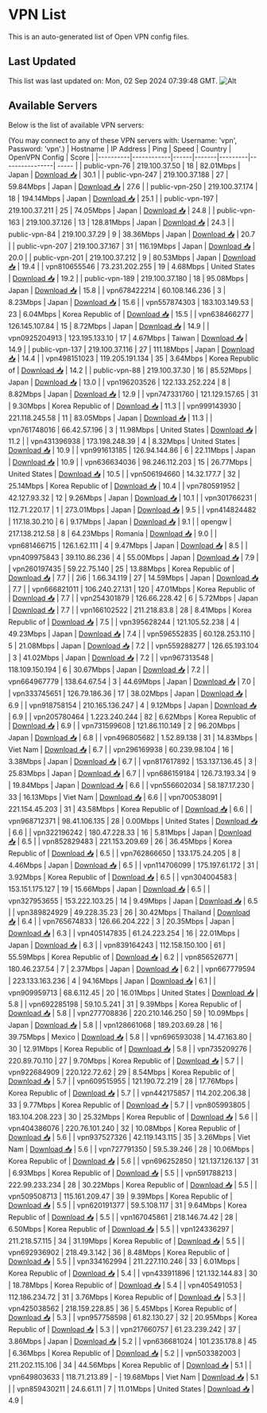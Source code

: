 # VPN List

This is an auto-generated list of Open VPN config files.

## Last Updated

This list was last updated on: Mon, 02 Sep 2024 07:39:48 GMT.
![Alt](https://repobeats.axiom.co/api/embed/186b98318ef1479477931607c1ad7d823f12451f.svg "Repobeats analytics image")

## Available Servers

Below is the list of available VPN servers:

(You may connect to any of these VPN servers with: Username: 'vpn', Password: 'vpn'.)
| Hostname | IP Address | Ping | Speed | Country | OpenVPN Config | Score |
|----------|------------|------|-------|---------|----------------| ----- |
| public-vpn-76 | 219.100.37.50 | 18 | 82.01Mbps | Japan | [Download 📥](./configs/server_0_JP.ovpn) | 30.1 |
| public-vpn-247 | 219.100.37.188 | 27 | 59.84Mbps | Japan | [Download 📥](./configs/server_1_JP.ovpn) | 27.6 |
| public-vpn-250 | 219.100.37.174 | 18 | 194.14Mbps | Japan | [Download 📥](./configs/server_2_JP.ovpn) | 25.1 |
| public-vpn-197 | 219.100.37.211 | 25 | 74.05Mbps | Japan | [Download 📥](./configs/server_3_JP.ovpn) | 24.8 |
| public-vpn-163 | 219.100.37.126 | 13 | 128.81Mbps | Japan | [Download 📥](./configs/server_4_JP.ovpn) | 24.3 |
| public-vpn-84 | 219.100.37.29 | 9 | 38.36Mbps | Japan | [Download 📥](./configs/server_5_JP.ovpn) | 20.7 |
| public-vpn-207 | 219.100.37.167 | 31 | 116.19Mbps | Japan | [Download 📥](./configs/server_6_JP.ovpn) | 20.0 |
| public-vpn-201 | 219.100.37.212 | 9 | 80.53Mbps | Japan | [Download 📥](./configs/server_7_JP.ovpn) | 19.4 |
| vpn810655546 | 73.231.202.255 | 19 | 4.68Mbps | United States | [Download 📥](./configs/server_8_US.ovpn) | 19.2 |
| public-vpn-189 | 219.100.37.180 | 18 | 95.08Mbps | Japan | [Download 📥](./configs/server_9_JP.ovpn) | 15.8 |
| vpn678422214 | 60.108.146.236 | 3 | 8.23Mbps | Japan | [Download 📥](./configs/server_10_JP.ovpn) | 15.6 |
| vpn557874303 | 183.103.149.53 | 23 | 6.04Mbps | Korea Republic of | [Download 📥](./configs/server_11_KR.ovpn) | 15.5 |
| vpn638466277 | 126.145.107.84 | 15 | 8.72Mbps | Japan | [Download 📥](./configs/server_12_JP.ovpn) | 14.9 |
| vpn0925204913 | 123.195.133.10 | 17 | 4.67Mbps | Taiwan | [Download 📥](./configs/server_13_TW.ovpn) | 14.9 |
| public-vpn-137 | 219.100.37.116 | 27 | 111.18Mbps | Japan | [Download 📥](./configs/server_14_JP.ovpn) | 14.4 |
| vpn498151023 | 119.205.191.134 | 35 | 3.64Mbps | Korea Republic of | [Download 📥](./configs/server_15_KR.ovpn) | 14.2 |
| public-vpn-88 | 219.100.37.30 | 16 | 85.52Mbps | Japan | [Download 📥](./configs/server_16_JP.ovpn) | 13.0 |
| vpn196203526 | 122.133.252.224 | 8 | 8.82Mbps | Japan | [Download 📥](./configs/server_17_JP.ovpn) | 12.9 |
| vpn747331760 | 121.129.157.65 | 31 | 9.30Mbps | Korea Republic of | [Download 📥](./configs/server_18_KR.ovpn) | 11.3 |
| vpn999143930 | 221.118.245.58 | 11 | 83.05Mbps | Japan | [Download 📥](./configs/server_19_JP.ovpn) | 11.3 |
| vpn761748016 | 66.42.57.196 | 3 | 11.98Mbps | United States | [Download 📥](./configs/server_20_US.ovpn) | 11.2 |
| vpn431396938 | 173.198.248.39 | 4 | 8.32Mbps | United States | [Download 📥](./configs/server_21_US.ovpn) | 10.9 |
| vpn991613185 | 126.94.144.86 | 6 | 22.11Mbps | Japan | [Download 📥](./configs/server_22_JP.ovpn) | 10.9 |
| vpn636634036 | 98.246.112.203 | 15 | 26.77Mbps | United States | [Download 📥](./configs/server_23_US.ovpn) | 10.5 |
| vpn506194660 | 14.32.177.7 | 32 | 25.14Mbps | Korea Republic of | [Download 📥](./configs/server_24_KR.ovpn) | 10.4 |
| vpn780591952 | 42.127.93.32 | 12 | 9.26Mbps | Japan | [Download 📥](./configs/server_25_JP.ovpn) | 10.1 |
| vpn301766231 | 112.71.220.17 | 1 | 273.01Mbps | Japan | [Download 📥](./configs/server_26_JP.ovpn) | 9.5 |
| vpn414824482 | 117.18.30.210 | 6 | 9.17Mbps | Japan | [Download 📥](./configs/server_27_JP.ovpn) | 9.1 |
| opengw | 217.138.212.58 | 8 | 64.23Mbps | Romania | [Download 📥](./configs/server_28_RO.ovpn) | 9.0 |
| vpn681466715 | 126.1.62.111 | 4 | 9.47Mbps | Japan | [Download 📥](./configs/server_29_JP.ovpn) | 8.5 |
| vpn409975843 | 39.110.86.236 | 4 | 55.00Mbps | Japan | [Download 📥](./configs/server_30_JP.ovpn) | 7.9 |
| vpn260197435 | 59.22.75.140 | 25 | 13.88Mbps | Korea Republic of | [Download 📥](./configs/server_31_KR.ovpn) | 7.7 |
| 2i6 | 1.66.34.119 | 27 | 14.59Mbps | Japan | [Download 📥](./configs/server_32_JP.ovpn) | 7.7 |
| vpn666821011 | 106.240.27.131 | 120 | 47.01Mbps | Korea Republic of | [Download 📥](./configs/server_33_KR.ovpn) | 7.7 |
| vpn254301879 | 126.66.228.42 | 6 | 5.72Mbps | Japan | [Download 📥](./configs/server_34_JP.ovpn) | 7.7 |
| vpn166102522 | 211.218.83.8 | 28 | 8.41Mbps | Korea Republic of | [Download 📥](./configs/server_35_KR.ovpn) | 7.5 |
| vpn395628244 | 121.105.52.238 | 4 | 49.23Mbps | Japan | [Download 📥](./configs/server_36_JP.ovpn) | 7.4 |
| vpn596552835 | 60.128.253.110 | 5 | 21.08Mbps | Japan | [Download 📥](./configs/server_37_JP.ovpn) | 7.2 |
| vpn559288277 | 126.65.193.104 | 3 | 41.02Mbps | Japan | [Download 📥](./configs/server_38_JP.ovpn) | 7.2 |
| vpn967313548 | 118.109.150.194 | 6 | 30.67Mbps | Japan | [Download 📥](./configs/server_39_JP.ovpn) | 7.2 |
| vpn664967779 | 138.64.67.54 | 3 | 44.69Mbps | Japan | [Download 📥](./configs/server_40_JP.ovpn) | 7.0 |
| vpn333745651 | 126.79.186.36 | 17 | 38.02Mbps | Japan | [Download 📥](./configs/server_41_JP.ovpn) | 6.9 |
| vpn918758154 | 210.165.136.247 | 4 | 9.12Mbps | Japan | [Download 📥](./configs/server_42_JP.ovpn) | 6.9 |
| vpn205780464 | 1.223.240.244 | 82 | 6.62Mbps | Korea Republic of | [Download 📥](./configs/server_43_KR.ovpn) | 6.9 |
| vpn731599608 | 121.86.110.149 | 2 | 96.20Mbps | Japan | [Download 📥](./configs/server_44_JP.ovpn) | 6.8 |
| vpn496805682 | 1.52.89.138 | 31 | 14.83Mbps | Viet Nam | [Download 📥](./configs/server_45_VN.ovpn) | 6.7 |
| vpn296169938 | 60.239.98.104 | 16 | 3.38Mbps | Japan | [Download 📥](./configs/server_46_JP.ovpn) | 6.7 |
| vpn817617892 | 153.137.136.45 | 3 | 25.83Mbps | Japan | [Download 📥](./configs/server_47_JP.ovpn) | 6.7 |
| vpn686159184 | 126.73.193.34 | 9 | 19.84Mbps | Japan | [Download 📥](./configs/server_48_JP.ovpn) | 6.6 |
| vpn556602034 | 58.187.17.230 | 33 | 16.13Mbps | Viet Nam | [Download 📥](./configs/server_49_VN.ovpn) | 6.6 |
| vpn700538091 | 221.154.45.203 | 31 | 43.58Mbps | Korea Republic of | [Download 📥](./configs/server_50_KR.ovpn) | 6.6 |
| vpn968712371 | 98.41.106.135 | 28 | 0.00Mbps | United States | [Download 📥](./configs/server_51_US.ovpn) | 6.6 |
| vpn322196242 | 180.47.228.33 | 16 | 5.81Mbps | Japan | [Download 📥](./configs/server_52_JP.ovpn) | 6.5 |
| vpn852829483 | 221.153.209.69 | 26 | 36.45Mbps | Korea Republic of | [Download 📥](./configs/server_53_KR.ovpn) | 6.5 |
| vpn762866650 | 133.175.24.205 | 8 | 4.46Mbps | Japan | [Download 📥](./configs/server_54_JP.ovpn) | 6.5 |
| vpn114706099 | 175.197.61.172 | 31 | 3.92Mbps | Korea Republic of | [Download 📥](./configs/server_55_KR.ovpn) | 6.5 |
| vpn304004583 | 153.151.175.127 | 19 | 15.66Mbps | Japan | [Download 📥](./configs/server_56_JP.ovpn) | 6.5 |
| vpn327953655 | 153.222.103.25 | 14 | 9.49Mbps | Japan | [Download 📥](./configs/server_57_JP.ovpn) | 6.5 |
| vpn389824929 | 49.228.35.23 | 26 | 30.42Mbps | Thailand | [Download 📥](./configs/server_58_TH.ovpn) | 6.4 |
| vpn765674833 | 126.66.204.222 | 3 | 20.35Mbps | Japan | [Download 📥](./configs/server_59_JP.ovpn) | 6.3 |
| vpn405147835 | 61.24.223.254 | 16 | 22.01Mbps | Japan | [Download 📥](./configs/server_60_JP.ovpn) | 6.3 |
| vpn839164243 | 112.158.150.100 | 61 | 55.59Mbps | Korea Republic of | [Download 📥](./configs/server_61_KR.ovpn) | 6.2 |
| vpn856526771 | 180.46.237.54 | 7 | 2.37Mbps | Japan | [Download 📥](./configs/server_62_JP.ovpn) | 6.2 |
| vpn667779594 | 223.133.163.236 | 4 | 94.16Mbps | Japan | [Download 📥](./configs/server_63_JP.ovpn) | 6.1 |
| vpn909959713 | 68.6.112.45 | 20 | 16.01Mbps | United States | [Download 📥](./configs/server_64_US.ovpn) | 5.8 |
| vpn692285198 | 59.10.5.241 | 31 | 9.39Mbps | Korea Republic of | [Download 📥](./configs/server_65_KR.ovpn) | 5.8 |
| vpn277708836 | 220.210.146.250 | 59 | 10.09Mbps | Japan | [Download 📥](./configs/server_66_JP.ovpn) | 5.8 |
| vpn128661068 | 189.203.69.28 | 16 | 39.75Mbps | Mexico | [Download 📥](./configs/server_67_MX.ovpn) | 5.8 |
| vpn696593038 | 14.47.163.80 | 30 | 12.91Mbps | Korea Republic of | [Download 📥](./configs/server_68_KR.ovpn) | 5.8 |
| vpn735209276 | 220.89.70.110 | 27 | 9.70Mbps | Korea Republic of | [Download 📥](./configs/server_69_KR.ovpn) | 5.7 |
| vpn922684909 | 220.122.72.62 | 29 | 8.54Mbps | Korea Republic of | [Download 📥](./configs/server_70_KR.ovpn) | 5.7 |
| vpn609515955 | 121.190.72.219 | 28 | 17.76Mbps | Korea Republic of | [Download 📥](./configs/server_71_KR.ovpn) | 5.7 |
| vpn442175857 | 114.202.206.38 | 33 | 9.77Mbps | Korea Republic of | [Download 📥](./configs/server_72_KR.ovpn) | 5.7 |
| vpn805993805 | 183.104.208.223 | 30 | 25.32Mbps | Korea Republic of | [Download 📥](./configs/server_73_KR.ovpn) | 5.6 |
| vpn404386076 | 220.76.101.240 | 32 | 10.08Mbps | Korea Republic of | [Download 📥](./configs/server_74_KR.ovpn) | 5.6 |
| vpn937527326 | 42.119.143.115 | 35 | 3.26Mbps | Viet Nam | [Download 📥](./configs/server_75_VN.ovpn) | 5.6 |
| vpn727791350 | 59.5.39.246 | 28 | 10.06Mbps | Korea Republic of | [Download 📥](./configs/server_76_KR.ovpn) | 5.6 |
| vpn696252850 | 121.137.126.137 | 31 | 6.93Mbps | Korea Republic of | [Download 📥](./configs/server_77_KR.ovpn) | 5.5 |
| vpn591788213 | 222.99.233.234 | 28 | 30.22Mbps | Korea Republic of | [Download 📥](./configs/server_78_KR.ovpn) | 5.5 |
| vpn509508713 | 115.161.209.47 | 39 | 9.39Mbps | Korea Republic of | [Download 📥](./configs/server_79_KR.ovpn) | 5.5 |
| vpn620191377 | 59.5.108.117 | 31 | 9.64Mbps | Korea Republic of | [Download 📥](./configs/server_80_KR.ovpn) | 5.5 |
| vpn167045861 | 218.146.74.42 | 28 | 6.50Mbps | Korea Republic of | [Download 📥](./configs/server_81_KR.ovpn) | 5.5 |
| vpn124336297 | 211.218.57.115 | 34 | 31.19Mbps | Korea Republic of | [Download 📥](./configs/server_82_KR.ovpn) | 5.5 |
| vpn692936902 | 218.49.3.142 | 36 | 8.48Mbps | Korea Republic of | [Download 📥](./configs/server_83_KR.ovpn) | 5.5 |
| vpn334162994 | 211.227.110.246 | 33 | 6.01Mbps | Korea Republic of | [Download 📥](./configs/server_84_KR.ovpn) | 5.4 |
| vpn433911896 | 121.132.144.83 | 30 | 18.78Mbps | Korea Republic of | [Download 📥](./configs/server_85_KR.ovpn) | 5.4 |
| vpn405491053 | 112.186.234.72 | 31 | 3.76Mbps | Korea Republic of | [Download 📥](./configs/server_86_KR.ovpn) | 5.3 |
| vpn425038562 | 218.159.228.85 | 36 | 5.45Mbps | Korea Republic of | [Download 📥](./configs/server_87_KR.ovpn) | 5.3 |
| vpn957758598 | 61.82.130.27 | 32 | 20.95Mbps | Korea Republic of | [Download 📥](./configs/server_88_KR.ovpn) | 5.3 |
| vpn217660757 | 61.23.239.242 | 37 | 3.86Mbps | Japan | [Download 📥](./configs/server_89_JP.ovpn) | 5.2 |
| vpn636681024 | 101.235.178.8 | 45 | 6.36Mbps | Korea Republic of | [Download 📥](./configs/server_90_KR.ovpn) | 5.2 |
| vpn503382003 | 211.202.115.106 | 34 | 44.56Mbps | Korea Republic of | [Download 📥](./configs/server_91_KR.ovpn) | 5.1 |
| vpn649803633 | 118.71.213.89 | - | 19.68Mbps | Viet Nam | [Download 📥](./configs/server_92_VN.ovpn) | 5.1 |
| vpn859430211 | 24.6.61.11 | 7 | 11.01Mbps | United States | [Download 📥](./configs/server_93_US.ovpn) | 4.9 |
